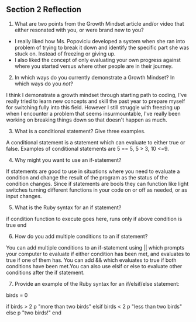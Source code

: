 ## Section 2 Reflection

1. What are two points from the Growth Mindset article and/or video that either resonated with you, or were brand new to you?

  - I really liked how Ms. Popoviciu developed a system when she ran into problem
  of trying to break it down and identify the specific part she was stuck on.
  Instead of freezing or giving up.
  - I also liked the concept of only evaluating your own progress against where
  you started versus where other people are in their journey.

2. In which ways do you currently demonstrate a Growth Mindset? In which ways do you _not_?

  I think I demonstrate a growth mindset through starting path to coding, I've
  really tried to learn new concepts and skill the past year to prepare myself
  for switching fully into this field.
  However I still struggle with freezing up when I encounter a problem that seems
  insurmountable, I've really been working on breaking things down so that
  doesn't happen as much.

3. What is a conditional statement? Give three examples.

  A conditional statement is a statement which can evaluate to either true or
  false. Examples of conditional statements are 5 == 5, 5 > 3, 10 <=9.

4. Why might you want to use an if-statement?

  If statements are good to use in situations where you need to evaluate a
  condition and change the result of the program as the status of the condition changes. Since if statements are bools they can function like light switches
  turning different functions in your code on or off as needed, or as input
  changes.

5. What is the Ruby syntax for an if statement?

  if condition
    function to execute goes here, runs only if above condition is true
  end

6. How do you add multiple conditions to an if statement?

  You can add multiple conditions to an if-statement using || which prompts your
  computer to evaluate if either condition has been met, and evaluates to true
  if one of them has. You can add && which evaluates to true if both conditions
  have been met.You can also use elsif or else to evaluate other conditions after
  the if statement.

7. Provide an example of the Ruby syntax for an if/elsif/else statement:

  birds = 0

  if birds > 2
    p "more than two birds"
  elsif birds < 2
    p "less than two birds"
  else
    p "two birds!"
  end
